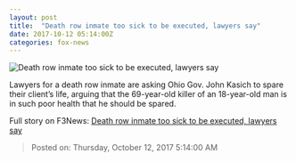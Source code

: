 ```yaml
---
layout: post
title:  "Death row inmate too sick to be executed, lawyers say"
date: 2017-10-12 05:14:00Z
categories: fox-news
---
```


![Death row inmate too sick to be executed, lawyers say](http://a57.foxnews.com/images.foxnews.com/content/fox-news/us/2017/10/12/death-row-inmate-too-sick-to-be-executed-lawyers-say/_jcr_content/article-text/article-par-7/inline_spotlight_ima/image.img.jpg/612/344/1507786156475.jpg?ve=1&tl=1)

Lawyers for a death row inmate are asking Ohio Gov. John Kasich to spare their client’s life, arguing that the 69-year-old killer of an 18-year-old man is in such poor health that he should be spared.


Full story on F3News: [Death row inmate too sick to be executed, lawyers say](http://www.f3nws.com/n/gJ2FDE)

> Posted on: Thursday, October 12, 2017 5:14:00 AM
